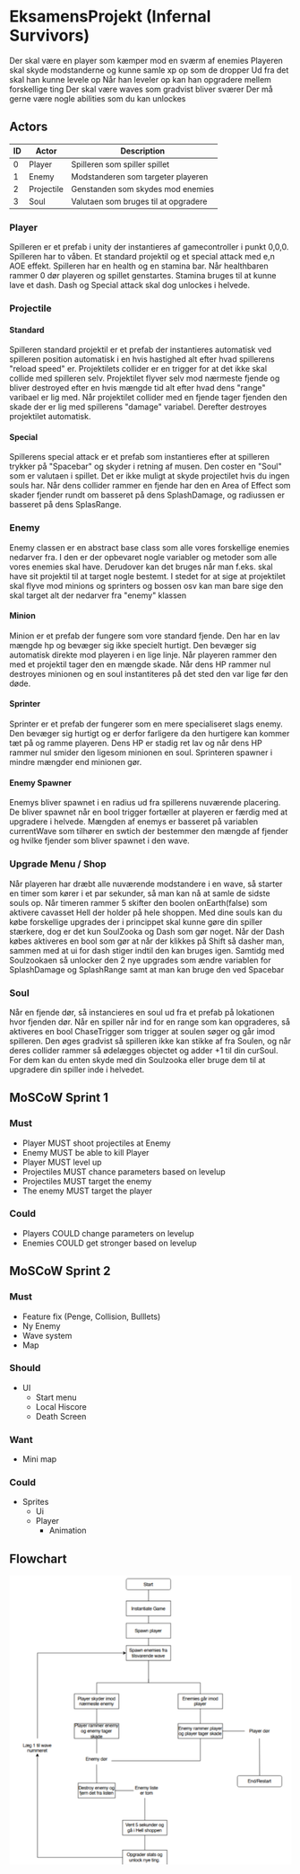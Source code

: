 # EksamensProjekt (Infernal Survivors)
Der skal være en player som kæmper mod en sværm af enemies
Playeren skal skyde modstanderne og kunne samle xp op som de dropper
Ud fra det skal han kunne levele op
Når han leveler op kan han opgradere mellem forskellige ting
Der skal være waves som gradvist bliver sværer
Der må gerne være nogle abilities som du kan unlockes

## Actors

|ID|Actor|Description|
|---|---|---|
|0|Player|Spilleren som spiller spillet|
|1|Enemy|Modstanderen som targeter playeren|
|2|Projectile|Genstanden som skydes mod enemies|
|3|Soul|Valutaen som bruges til at opgradere|

### Player
Spilleren er et prefab i unity der instantieres af gamecontroller i punkt 0,0,0. Spilleren har to våben. Et standard projektil og et special attack med e,n AOE effekt. Spilleren har en health og en stamina bar. Når healthbaren rammer 0 dør playeren og spillet genstartes. Stamina bruges til at kunne lave et dash. Dash og Special attack skal dog unlockes i helvede.

### Projectile
#### Standard
Spilleren standard projektil er et prefab der instantieres automatisk ved spilleren position automatisk i en hvis hastighed alt efter hvad spillerens "reload speed" er. Projektilets collider er en trigger for at det ikke skal collide med spilleren selv. Projektilet flyver selv mod nærmeste fjende og bliver destroyed efter en hvis mængde tid alt efter hvad dens "range" varibael er lig med. Når projektilet collider med en fjende tager fjenden den skade der er lig med spillerens "damage" variabel. Derefter destroyes projektilet automatisk.
#### Special
Spillerens special attack er et prefab som instantieres efter at spilleren trykker på "Spacebar" og skyder i retning af musen. Den coster en "Soul" som er valutaen i spillet. Det er ikke muligt at skyde projectilet hvis du ingen souls har. Når dens collider rammer en fjende har den en Area of Effect som skader fjender rundt om basseret på dens SplashDamage, og radiussen er basseret på dens SplasRange.

### Enemy
Enemy classen er en abstract base class som alle vores forskellige enemies nedarver fra. I den er der opbevaret nogle variabler og metoder som alle vores enemies skal have. Derudover kan det bruges når man f.eks. skal have sit projektil til at target nogle bestemt. I stedet for at sige at projektilet skal flyve mod minions og sprinters og bossen osv kan man bare sige den skal target alt der nedarver fra "enemy" klassen
#### Minion
Minion er et prefab der fungere som vore standard fjende. Den har en lav mængde hp og bevæger sig ikke specielt hurtigt. Den bevæger sig automatisk direkte mod playeren i en lige linje. Når playeren rammer den med et projektil tager den en mængde skade. Når dens HP rammer nul destroyes minionen og en soul instantiteres på det sted den var lige før den døde.
#### Sprinter
Sprinter er et prefab der fungerer som en mere specialiseret slags enemy. Den bevæger sig hurtigt og er derfor farligere da den hurtigere kan kommer tæt på og ramme playeren. Dens HP er stadig ret lav og når dens HP rammer nul smider den ligesom minionen en soul. Sprinteren spawner i mindre mængder end minionen gør.
#### Enemy Spawner
Enemys bliver spawnet i en radius ud fra spillerens nuværende placering. De bliver spawnet når en bool trigger fortæller at playeren er færdig med at upgradere i helvede. Mængden af enemys er basseret på variablen currentWave som tilhører en swtich der bestemmer den mængde af fjender og hvilke fjender som bliver spawnet i den wave.

### Upgrade Menu / Shop
Når playeren har dræbt alle nuværende modstandere i en wave, så starter en timer som kører i et par sekunder, så man kan nå at samle de sidste souls op. Når timeren rammer 5 skifter den boolen onEarth(false) som aktivere cavasset Hell der holder på hele shoppen. Med dine souls kan du købe forskellige upgrades der i princippet skal kunne gøre din spiller stærkere, dog er det kun SoulZooka og Dash som gør noget. Når der Dash købes aktiveres en bool som gør at når der klikkes på Shift så dasher man, sammen med at ui for dash stiger indtil den kan bruges igen.
Samtidg med Soulzookaen så unlocker den 2 nye upgrades som ændre variablen for SplashDamage og SplashRange samt at man kan bruge den ved Spacebar

### Soul
Når en fjende dør, så instancieres en soul ud fra et prefab på lokationen hvor fjenden dør. Når en spiller når ind for en range som kan opgraderes, så aktiveres en bool ChaseTrigger som trigger at soulen søger og går imod spilleren. Den øges gradvist så spilleren ikke kan stikke af fra Soulen, og når deres collider rammer så ødelægges objectet og adder +1 til din curSoul. For dem kan du enten skyde med din Soulzooka eller bruge dem til at upgradere din spiller inde i helvedet.

## MoSCoW Sprint 1
### Must
- Player MUST shoot projectiles at Enemy
- Enemy MUST be able to kill Player 
- Player MUST level up
- Projectiles MUST chance parameters based on levelup
- Projectiles MUST target the enemy
- The enemy MUST target the player 

### Could
- Players COULD change parameters on levelup
- Enemies COULD get stronger based on levelup

## MoSCoW Sprint 2
### Must
- Feature fix (Penge, Collision, Bulllets)
- Ny Enemy
- Wave system
- Map

### Should
- UI
  - Start menu
  - Local Hiscore
  - Death Screen

### Want
- Mini map

### Could
- Sprites
  - Ui
  - Player
    - Animation

## Flowchart
![alt text](image.png)